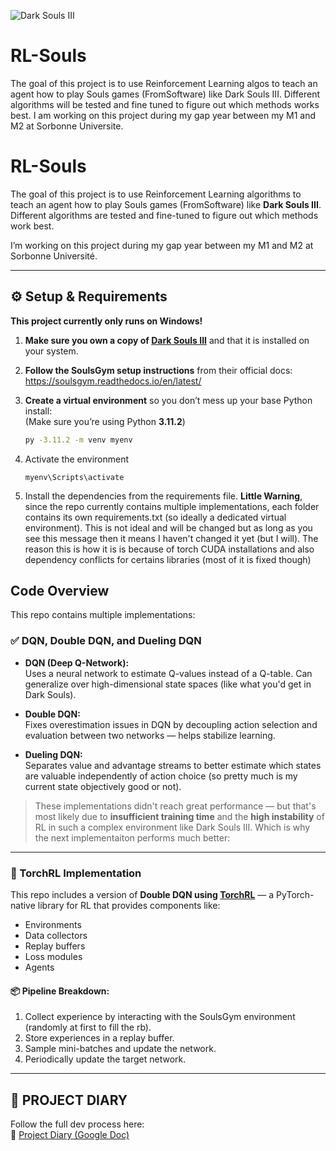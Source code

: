 ![Dark Souls III](https://static.bandainamcoent.eu/high/dark-souls/dark-souls-3/00-page-setup/ds3_game-thumbnail.jpg)
# RL-Souls
The goal of this project is to use Reinforcement Learning algos to teach an agent how to play Souls games (FromSoftware) like Dark Souls III. 
Different algorithms will be tested and fine tuned to figure out which methods works best.
I am working on this project during my gap year between my M1 and M2 at Sorbonne Universite.

# RL-Souls

The goal of this project is to use Reinforcement Learning algorithms to teach an agent how to play Souls games (FromSoftware) like **Dark Souls III**.  
Different algorithms are tested and fine-tuned to figure out which methods work best.

I’m working on this project during my gap year between my M1 and M2 at Sorbonne Université.

---

## ⚙️ Setup & Requirements

**This project currently only runs on Windows!**

1. **Make sure you own a copy of [Dark Souls III](https://store.steampowered.com/app/374320/DARK_SOULS_III/)** and that it is installed on your system.  
2. **Follow the SoulsGym setup instructions** from their official docs: https://soulsgym.readthedocs.io/en/latest/

3. **Create a virtual environment** so you don’t mess up your base Python install:  
   (Make sure you’re using Python **3.11.2**)

   ```bash
   py -3.11.2 -m venv myenv
   ```
4. Activate the environment
    ```
    myenv\Scripts\activate
    ```
5. Install the dependencies from the requirements file. **Little Warning**, since the repo currently contains multiple implementations, each folder contains its own requirements.txt (so ideally a dedicated virtual environment). This is not ideal and will be changed but as long as you see this message then it means I haven't changed it yet (but I will). The reason this is how it is is because of torch CUDA installations and also dependency conflicts for certains libraries (most of it is fixed though)

## Code Overview

This repo contains multiple implementations:

### ✅ DQN, Double DQN, and Dueling DQN

- **DQN (Deep Q-Network):**  
  Uses a neural network to estimate Q-values instead of a Q-table. Can generalize over high-dimensional state spaces (like what you'd get in Dark Souls).

- **Double DQN:**  
  Fixes overestimation issues in DQN by decoupling action selection and evaluation between two networks — helps stabilize learning.

- **Dueling DQN:**  
  Separates value and advantage streams to better estimate which states are valuable independently of action choice (so pretty much is my current state objectively good or not).

> These implementations didn't reach great performance — but that's most likely due to **insufficient training time** and the **high instability** of RL in such a complex environment like Dark Souls III.
> Which is why the next implementaiton performs much better:

---

### 🧠 TorchRL Implementation

This repo includes a version of **Double DQN using [TorchRL](https://pytorch.org/rl/)** — a PyTorch-native library for RL that provides components like:

- Environments  
- Data collectors  
- Replay buffers  
- Loss modules  
- Agents  

#### 📦 Pipeline Breakdown:

1. Collect experience by interacting with the SoulsGym environment (randomly at first to fill the rb).  
2. Store experiences in a replay buffer.  
3. Sample mini-batches and update the network.  
4. Periodically update the target network.

---

## 📝 PROJECT DIARY

Follow the full dev process here:  
📓 [Project Diary (Google Doc)](https://docs.google.com/document/d/1M2HvsFlbMib0nFVNFCUXnuU_41kA6tJAe7srcPvQCS0/edit?usp=sharing)
